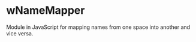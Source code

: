 # wNameMapper
Module in JavaScript for mapping names from one space into another and vice versa.











